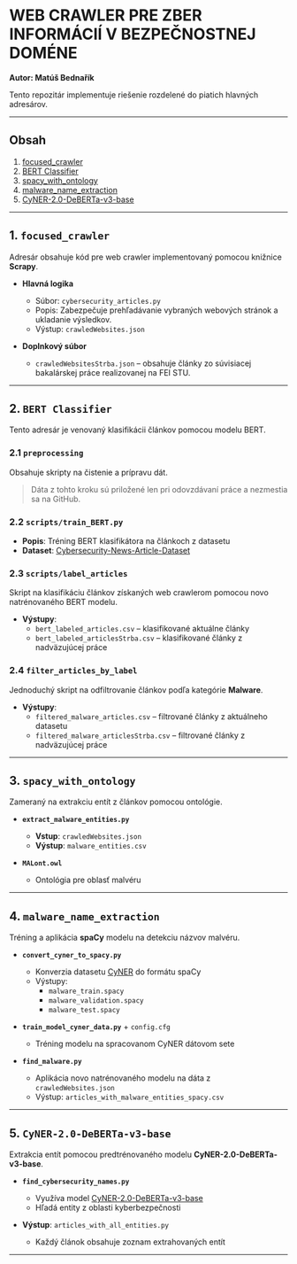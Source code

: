 # WEB CRAWLER PRE ZBER INFORMÁCIÍ V BEZPEČNOSTNEJ DOMÉNE  
**Autor: Matúš Bednařík**

Tento repozitár implementuje riešenie rozdelené do piatich hlavných adresárov.

---

## Obsah

1. [focused_crawler](#1-focused_crawler)  
2. [BERT Classifier](#2-bert-classifier)  
3. [spacy_with_ontology](#3-spacy_with_ontology)  
4. [malware_name_extraction](#4-malware_name_extraction)  
5. [CyNER-2.0-DeBERTa-v3-base](#5-cyner-20-deberta-v3-base)  

---

## 1. `focused_crawler`

Adresár obsahuje kód pre web crawler implementovaný pomocou knižnice **Scrapy**.

- **Hlavná logika**  
  - Súbor: `cybersecurity_articles.py`  
  - Popis: Zabezpečuje prehľadávanie vybraných webových stránok a ukladanie výsledkov.  
  - Výstup: `crawledWebsites.json`

- **Doplnkový súbor**  
  - `crawledWebsitesStrba.json` – obsahuje články zo súvisiacej bakalárskej práce realizovanej na FEI STU.

---

## 2. `BERT Classifier`

Tento adresár je venovaný klasifikácii článkov pomocou modelu BERT.

### 2.1 `preprocessing`

Obsahuje skripty na čistenie a prípravu dát.  
> Dáta z tohto kroku sú priložené len pri odovzdávaní práce a nezmestia sa na GitHub.

### 2.2 `scripts/train_BERT.py`

- **Popis**: Tréning BERT klasifikátora na článkoch z datasetu  
- **Dataset**: [Cybersecurity-News-Article-Dataset](https://github.com/cypher-07/Cybersecurity-News-Article-Dataset)

### 2.3 `scripts/label_articles`

Skript na klasifikáciu článkov získaných web crawlerom pomocou novo natrénovaného BERT modelu.

- **Výstupy**:  
  - `bert_labeled_articles.csv` – klasifikované aktuálne články  
  - `bert_labeled_articlesStrba.csv` – klasifikované články z nadväzujúcej práce

### 2.4 `filter_articles_by_label`

Jednoduchý skript na odfiltrovanie článkov podľa kategórie **Malware**.

- **Výstupy**:  
  - `filtered_malware_articles.csv` – filtrované články z aktuálneho datasetu  
  - `filtered_malware_articlesStrba.csv` – filtrované články z nadväzujúcej práce

---

## 3. `spacy_with_ontology`

Zameraný na extrakciu entít z článkov pomocou ontológie.

- **`extract_malware_entities.py`**  
  - **Vstup**: `crawledWebsites.json`  
  - **Výstup**: `malware_entities.csv`  

- **`MALont.owl`**  
  - Ontológia pre oblasť malvéru

---

## 4. `malware_name_extraction`

Tréning a aplikácia **spaCy** modelu na detekciu názvov malvéru.

- **`convert_cyner_to_spacy.py`**  
  - Konverzia datasetu [CyNER](https://huggingface.co/datasets/PranavaKailash/CyNER2.0_augmented_dataset) do formátu spaCy  
  - Výstupy:  
    - `malware_train.spacy`  
    - `malware_validation.spacy`  
    - `malware_test.spacy`

- **`train_model_cyner_data.py`** + `config.cfg`  
  - Tréning modelu na spracovanom CyNER dátovom sete

- **`find_malware.py`**  
  - Aplikácia novo natrénovaného modelu na dáta z `crawledWebsites.json`  
  - Výstup: `articles_with_malware_entities_spacy.csv`

---

## 5. `CyNER-2.0-DeBERTa-v3-base`

Extrakcia entít pomocou predtrénovaného modelu **CyNER-2.0-DeBERTa-v3-base**.

- **`find_cybersecurity_names.py`**  
  - Využíva model [CyNER-2.0-DeBERTa-v3-base](https://huggingface.co/PranavaKailash/CyNER-2.0-DeBERTa-v3-base)  
  - Hľadá entity z oblasti kyberbezpečnosti  

- **Výstup**: `articles_with_all_entities.py`  
  - Každý článok obsahuje zoznam extrahovaných entít

---

